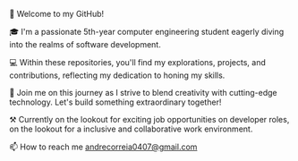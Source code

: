 👋 Welcome to my GitHub!

🎓 I'm a passionate 5th-year computer engineering student eagerly diving into the realms of software development. 

💻 Within these repositories, you'll find my explorations, projects, and contributions, reflecting my dedication to honing my skills.

🚀 Join me on this journey as I strive to blend creativity with cutting-edge technology. Let's build something extraordinary together!

⚒ Currently on the lookout for exciting job opportunities on developer roles, on the lookout for a inclusive and collaborative work environment.

📫 How to reach me andrecorreia0407@gmail.com

<!---
AndreSantiagoCorreia/AndreSantiagoCorreia is a ✨ special ✨ repository because its `README.md` (this file) appears on your GitHub profile.
You can click the Preview link to take a look at your changes.
--->
